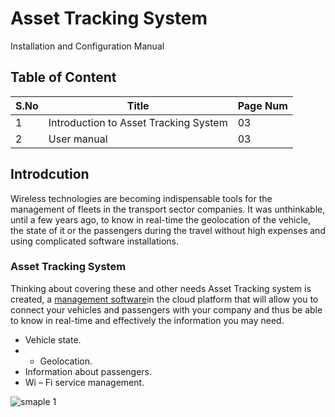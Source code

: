 # Asset Tracking System
Installation and Configuration Manual
## Table of Content
|S.No| Title | Page Num|
|---|---|---|
|1| Introduction to Asset Tracking System|03|
|2|User manual | 03|

## Introdcution
Wireless technologies are becoming indispensable tools for the management of fleets in the transport sector companies. It was unthinkable, until a few years ago, to know in real-time the geolocation of the vehicle, the state of it or the passengers during the travel without high expenses and using complicated software installations.
### Asset Tracking System
Thinking about covering these and other needs Asset Tracking system is created, a  [management software](https://www.atlassian.com/software/jira)in the cloud platform that will allow you to connect your vehicles and passengers with your company and thus be able to know in real-time and effectively the information you may need.
- Vehicle state.
- - Geolocation.
- Information about passengers.
- Wi – Fi service management.

![smaple 1](https://user-images.githubusercontent.com/99109255/188301367-63e0d72a-6464-497a-a568-38c0c5377402.png)


